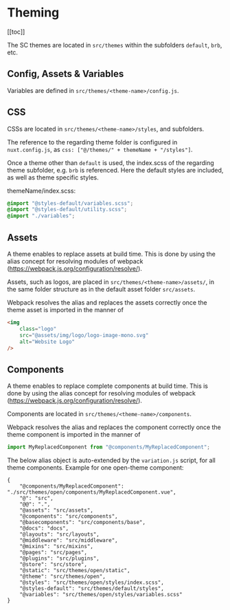 # Theming

[[toc]]

The SC themes are located in `src/themes` within the subfolders `default`, `brb`, etc.

## Config, Assets & Variables

Variables are defined in `src/themes/<theme-name>/config.js`.

## CSS

CSSs are located in `src/themes/<theme-name>/styles`, and subfolders.

The reference to the regarding theme folder is configured in `nuxt.config.js`, as `css: ["@/themes/" + themeName + "/styles"]`.

Once a theme other than `default` is used, the index.scss of the regarding theme subfolder, e.g. `brb` is referenced. Here the default styles are included, as well as theme specific styles.

themeName/index.scss:

```css
@import "@styles-default/variables.scss";
@import "@styles-default/utility.scss";
@import "./variables";
```

## Assets

A theme enables to replace assets at build time. This is done by using the alias concept for resolving modules of webpack (<https://webpack.js.org/configuration/resolve/>).

Assets, such as logos, are placed in `src/themes/<theme-name>/assets/`, in the same folder structure as in the default asset folder `src/assets`.

Webpack resolves the alias and replaces the assets correctly once the theme asset is imported in the manner of

```html
<img
	class="logo"
	src="@assets/img/logo/logo-image-mono.svg"
	alt="Website Logo"
/>
```

## Components

A theme enables to replace complete components at build time. This is done by using the alias concept for resolving modules of webpack (<https://webpack.js.org/configuration/resolve/>).

Components are located in `src/themes/<theme-name>/components`.

Webpack resolves the alias and replaces the component correctly once the theme component is imported in the manner of

```javascript
import MyReplacedComponent from "@components/MyReplacedComponent";
```

The below alias object is auto-extended by the `variation.js` script, for all theme components. Example for one open-theme component:

```json{2}
{
	"@components/MyReplacedComponent": "./src/themes/open/components/MyReplacedComponent.vue",
	"@": "src",
	"@@": ".",
	"@assets": "src/assets",
	"@components": "src/components",
	"@basecomponents": "src/components/base",
	"@docs": "docs",
	"@layouts": "src/layouts",
	"@middleware": "src/middleware",
	"@mixins": "src/mixins",
	"@pages": "src/pages",
	"@plugins": "src/plugins",
	"@store": "src/store",
	"@static": "src/themes/open/static",
	"@theme": "src/themes/open",
	"@styles": "src/themes/open/styles/index.scss",
	"@styles-default": "src/themes/default/styles",
	"@variables": "src/themes/open/styles/variables.scss"
}
```
